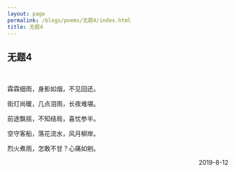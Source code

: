 ```yaml
---
layout: page
permalink: /blogs/poems/无题4/index.html
title: 无题4
---
```


## 无题4
<br>

霖霖细雨，身影如烟，不见回还。

街灯尚暖，几点泪雨，长夜难堪。

前途飘摇，不知结局，喜忧参半。

空守客船，落花流水，风月柳岸。

烈火煮雨，怎敢不甘？心痛如剜。


<p align="right">2019-8-12</p>
